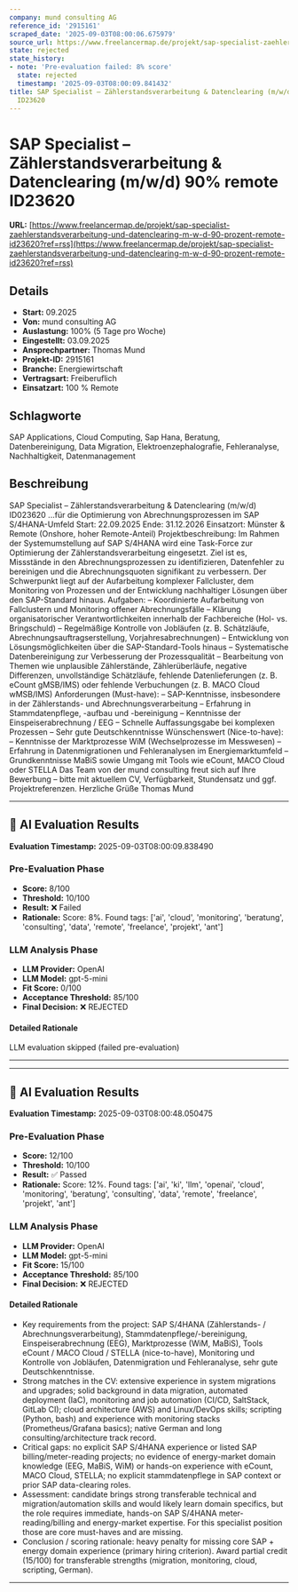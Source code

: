 ```yaml
---
company: mund consulting AG
reference_id: '2915161'
scraped_date: '2025-09-03T08:00:06.675979'
source_url: https://www.freelancermap.de/projekt/sap-specialist-zaehlerstandsverarbeitung-und-datenclearing-m-w-d-90-prozent-remote-id23620?ref=rss
state: rejected
state_history:
- note: 'Pre-evaluation failed: 8% score'
  state: rejected
  timestamp: '2025-09-03T08:00:09.841432'
title: SAP Specialist – Zählerstandsverarbeitung & Datenclearing (m/w/d) 90% remote
  ID23620
---
```



# SAP Specialist – Zählerstandsverarbeitung & Datenclearing (m/w/d) 90% remote ID23620
**URL:** [https://www.freelancermap.de/projekt/sap-specialist-zaehlerstandsverarbeitung-und-datenclearing-m-w-d-90-prozent-remote-id23620?ref=rss](https://www.freelancermap.de/projekt/sap-specialist-zaehlerstandsverarbeitung-und-datenclearing-m-w-d-90-prozent-remote-id23620?ref=rss)
## Details
- **Start:** 09.2025
- **Von:** mund consulting AG
- **Auslastung:** 100% (5 Tage pro Woche)
- **Eingestellt:** 03.09.2025
- **Ansprechpartner:** Thomas Mund
- **Projekt-ID:** 2915161
- **Branche:** Energiewirtschaft
- **Vertragsart:** Freiberuflich
- **Einsatzart:** 100
                                                % Remote

## Schlagworte
SAP Applications, Cloud Computing, Sap Hana, Beratung, Datenbereinigung, Data Migration, Elektroenzephalografie, Fehleranalyse, Nachhaltigkeit, Datenmanagement

## Beschreibung
SAP Specialist – Zählerstandsverarbeitung & Datenclearing (m/w/d)
ID023620
...für die Optimierung von Abrechnungsprozessen im SAP S/4HANA-Umfeld
Start: 22.09.2025
Ende: 31.12.2026
Einsatzort: Münster & Remote (Onshore, hoher Remote-Anteil)
Projektbeschreibung:
Im Rahmen der Systemumstellung auf SAP S/4HANA wird eine Task-Force zur Optimierung der Zählerstandsverarbeitung eingesetzt. Ziel ist es, Missstände in den Abrechnungsprozessen zu identifizieren, Datenfehler zu bereinigen und die Abrechnungsquoten signifikant zu verbessern. Der Schwerpunkt liegt auf der Aufarbeitung komplexer Fallcluster, dem Monitoring von Prozessen und der Entwicklung nachhaltiger Lösungen über den SAP-Standard hinaus.
Aufgaben:
– Koordinierte Aufarbeitung von Fallclustern und Monitoring offener Abrechnungsfälle
– Klärung organisatorischer Verantwortlichkeiten innerhalb der Fachbereiche (Hol- vs. Bringschuld)
– Regelmäßige Kontrolle von Jobläufen (z. B. Schätzläufe, Abrechnungsauftragserstellung, Vorjahresabrechnungen)
– Entwicklung von Lösungsmöglichkeiten über die SAP-Standard-Tools hinaus
– Systematische Datenbereinigung zur Verbesserung der Prozessqualität
– Bearbeitung von Themen wie unplausible Zählerstände, Zählerüberläufe, negative Differenzen, unvollständige Schätzläufe, fehlende Datenlieferungen (z. B. eCount gMSB/IMS) oder fehlende Verbuchungen (z. B. MACO Cloud wMSB/IMS)
Anforderungen (Must-have):
– SAP-Kenntnisse, insbesondere in der Zählerstands- und Abrechnungsverarbeitung
– Erfahrung in Stammdatenpflege, -aufbau und -bereinigung
– Kenntnisse der Einspeiserabrechnung / EEG
– Schnelle Auffassungsgabe bei komplexen Prozessen
– Sehr gute Deutschkenntnisse
Wünschenswert (Nice-to-have):
– Kenntnisse der Marktprozesse WiM (Wechselprozesse im Messwesen)
– Erfahrung in Datenmigrationen und Fehleranalysen im Energiemarktumfeld
– Grundkenntnisse MaBiS sowie Umgang mit Tools wie eCount, MACO Cloud oder STELLA
Das Team von der mund consulting freut sich auf Ihre Bewerbung – bitte mit aktuellem CV, Verfügbarkeit, Stundensatz und ggf. Projektreferenzen.
Herzliche Grüße
Thomas Mund

---

## 🤖 AI Evaluation Results

**Evaluation Timestamp:** 2025-09-03T08:00:09.838490

### Pre-Evaluation Phase
- **Score:** 8/100
- **Threshold:** 10/100
- **Result:** ❌ Failed
- **Rationale:** Score: 8%. Found tags: ['ai', 'cloud', 'monitoring', 'beratung', 'consulting', 'data', 'remote', 'freelance', 'projekt', 'ant']

### LLM Analysis Phase
- **LLM Provider:** OpenAI
- **LLM Model:** gpt-5-mini
- **Fit Score:** 0/100
- **Acceptance Threshold:** 85/100
- **Final Decision:** ❌ REJECTED

#### Detailed Rationale
LLM evaluation skipped (failed pre-evaluation)

---


---

## 🤖 AI Evaluation Results

**Evaluation Timestamp:** 2025-09-03T08:00:48.050475

### Pre-Evaluation Phase
- **Score:** 12/100
- **Threshold:** 10/100
- **Result:** ✅ Passed
- **Rationale:** Score: 12%. Found tags: ['ai', 'ki', 'llm', 'openai', 'cloud', 'monitoring', 'beratung', 'consulting', 'data', 'remote', 'freelance', 'projekt', 'ant']

### LLM Analysis Phase
- **LLM Provider:** OpenAI
- **LLM Model:** gpt-5-mini
- **Fit Score:** 15/100
- **Acceptance Threshold:** 85/100
- **Final Decision:** ❌ REJECTED

#### Detailed Rationale
- Key requirements from the project: SAP S/4HANA (Zählerstands- / Abrechnungsverarbeitung), Stammdatenpflege/-bereinigung, Einspeiserabrechnung (EEG), Marktprozesse (WiM, MaBiS), Tools eCount / MACO Cloud / STELLA (nice-to-have), Monitoring und Kontrolle von Jobläufen, Datenmigration und Fehleranalyse, sehr gute Deutschkenntnisse.
- Strong matches in the CV: extensive experience in system migrations and upgrades; solid background in data migration, automated deployment (IaC), monitoring and job automation (CI/CD, SaltStack, GitLab CI); cloud architecture (AWS) and Linux/DevOps skills; scripting (Python, bash) and experience with monitoring stacks (Prometheus/Grafana basics); native German and long consulting/architecture track record.
- Critical gaps: no explicit SAP S/4HANA experience or listed SAP billing/meter-reading projects; no evidence of energy-market domain knowledge (EEG, MaBiS, WiM) or hands-on experience with eCount, MACO Cloud, STELLA; no explicit stammdatenpflege in SAP context or prior SAP data-clearing roles.
- Assessment: candidate brings strong transferable technical and migration/automation skills and would likely learn domain specifics, but the role requires immediate, hands-on SAP S/4HANA meter-reading/billing and energy-market expertise. For this specialist position those are core must-haves and are missing.
- Conclusion / scoring rationale: heavy penalty for missing core SAP + energy domain experience (primary hiring criterion). Award partial credit (15/100) for transferable strengths (migration, monitoring, cloud, scripting, German).

---
